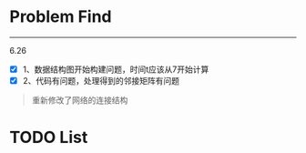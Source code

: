 <!--
 * @Author: h-jie huangjie20011001@163.com
 * @Date: 2024-06-26 22:32:02
-->
# Problem Find

---
6.26

- [x] 1、数据结构图开始构建问题，时间t应该从7开始计算
- [x] 2、代码有问题，处理得到的邻接矩阵有问题
> 重新修改了网络的连接结构


# TODO List


